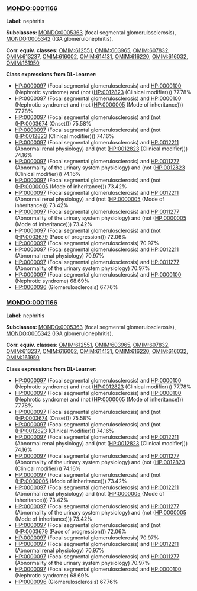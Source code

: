 
### [MONDO:0001166](http://purl.obolibrary.org/obo/MONDO_0001166)
**Label:** nephritis

**Subclasses:** [MONDO:0005363](http://purl.obolibrary.org/obo/MONDO_0005363) (focal segmental glomerulosclerosis), [MONDO:0005342](http://purl.obolibrary.org/obo/MONDO_0005342) (IGA glomerulonephritis), 

**Corr. equiv. classes:** [OMIM:612551](http://purl.obolibrary.org/obo/OMIM_612551), [OMIM:603965](http://purl.obolibrary.org/obo/OMIM_603965), [OMIM:607832](http://purl.obolibrary.org/obo/OMIM_607832), [OMIM:613237](http://purl.obolibrary.org/obo/OMIM_613237), [OMIM:616002](http://purl.obolibrary.org/obo/OMIM_616002), [OMIM:614131](http://purl.obolibrary.org/obo/OMIM_614131), [OMIM:616220](http://purl.obolibrary.org/obo/OMIM_616220), [OMIM:616032](http://purl.obolibrary.org/obo/OMIM_616032), [OMIM:161950](http://purl.obolibrary.org/obo/OMIM_161950), 

**Class expressions from DL-Learner:**

- [HP:0000097](http://purl.obolibrary.org/obo/HP_0000097) (Focal segmental glomerulosclerosis) and [HP:0000100](http://purl.obolibrary.org/obo/HP_0000100) (Nephrotic syndrome) and (not ([HP:0012823](http://purl.obolibrary.org/obo/HP_0012823) (Clinical modifier))) 77.78%
- [HP:0000097](http://purl.obolibrary.org/obo/HP_0000097) (Focal segmental glomerulosclerosis) and [HP:0000100](http://purl.obolibrary.org/obo/HP_0000100) (Nephrotic syndrome) and (not ([HP:0000005](http://purl.obolibrary.org/obo/HP_0000005) (Mode of inheritance))) 77.78%
- [HP:0000097](http://purl.obolibrary.org/obo/HP_0000097) (Focal segmental glomerulosclerosis) and (not ([HP:0003674](http://purl.obolibrary.org/obo/HP_0003674) (Onset))) 75.58%
- [HP:0000097](http://purl.obolibrary.org/obo/HP_0000097) (Focal segmental glomerulosclerosis) and (not ([HP:0012823](http://purl.obolibrary.org/obo/HP_0012823) (Clinical modifier))) 74.16%
- [HP:0000097](http://purl.obolibrary.org/obo/HP_0000097) (Focal segmental glomerulosclerosis) and [HP:0012211](http://purl.obolibrary.org/obo/HP_0012211) (Abnormal renal physiology) and (not ([HP:0012823](http://purl.obolibrary.org/obo/HP_0012823) (Clinical modifier))) 74.16%
- [HP:0000097](http://purl.obolibrary.org/obo/HP_0000097) (Focal segmental glomerulosclerosis) and [HP:0011277](http://purl.obolibrary.org/obo/HP_0011277) (Abnormality of the urinary system physiology) and (not ([HP:0012823](http://purl.obolibrary.org/obo/HP_0012823) (Clinical modifier))) 74.16%
- [HP:0000097](http://purl.obolibrary.org/obo/HP_0000097) (Focal segmental glomerulosclerosis) and (not ([HP:0000005](http://purl.obolibrary.org/obo/HP_0000005) (Mode of inheritance))) 73.42%
- [HP:0000097](http://purl.obolibrary.org/obo/HP_0000097) (Focal segmental glomerulosclerosis) and [HP:0012211](http://purl.obolibrary.org/obo/HP_0012211) (Abnormal renal physiology) and (not ([HP:0000005](http://purl.obolibrary.org/obo/HP_0000005) (Mode of inheritance))) 73.42%
- [HP:0000097](http://purl.obolibrary.org/obo/HP_0000097) (Focal segmental glomerulosclerosis) and [HP:0011277](http://purl.obolibrary.org/obo/HP_0011277) (Abnormality of the urinary system physiology) and (not ([HP:0000005](http://purl.obolibrary.org/obo/HP_0000005) (Mode of inheritance))) 73.42%
- [HP:0000097](http://purl.obolibrary.org/obo/HP_0000097) (Focal segmental glomerulosclerosis) and (not ([HP:0003679](http://purl.obolibrary.org/obo/HP_0003679) (Pace of progression))) 72.06%
- [HP:0000097](http://purl.obolibrary.org/obo/HP_0000097) (Focal segmental glomerulosclerosis) 70.97%
- [HP:0000097](http://purl.obolibrary.org/obo/HP_0000097) (Focal segmental glomerulosclerosis) and [HP:0012211](http://purl.obolibrary.org/obo/HP_0012211) (Abnormal renal physiology) 70.97%
- [HP:0000097](http://purl.obolibrary.org/obo/HP_0000097) (Focal segmental glomerulosclerosis) and [HP:0011277](http://purl.obolibrary.org/obo/HP_0011277) (Abnormality of the urinary system physiology) 70.97%
- [HP:0000097](http://purl.obolibrary.org/obo/HP_0000097) (Focal segmental glomerulosclerosis) and [HP:0000100](http://purl.obolibrary.org/obo/HP_0000100) (Nephrotic syndrome) 68.69%
- [HP:0000096](http://purl.obolibrary.org/obo/HP_0000096) (Glomerulosclerosis) 67.76%



### [MONDO:0001166](http://purl.obolibrary.org/obo/MONDO_0001166)
**Label:** nephritis

**Subclasses:** [MONDO:0005363](http://purl.obolibrary.org/obo/MONDO_0005363) (focal segmental glomerulosclerosis), [MONDO:0005342](http://purl.obolibrary.org/obo/MONDO_0005342) (IGA glomerulonephritis), 

**Corr. equiv. classes:** [OMIM:612551](http://purl.obolibrary.org/obo/OMIM_612551), [OMIM:603965](http://purl.obolibrary.org/obo/OMIM_603965), [OMIM:607832](http://purl.obolibrary.org/obo/OMIM_607832), [OMIM:613237](http://purl.obolibrary.org/obo/OMIM_613237), [OMIM:616002](http://purl.obolibrary.org/obo/OMIM_616002), [OMIM:614131](http://purl.obolibrary.org/obo/OMIM_614131), [OMIM:616220](http://purl.obolibrary.org/obo/OMIM_616220), [OMIM:616032](http://purl.obolibrary.org/obo/OMIM_616032), [OMIM:161950](http://purl.obolibrary.org/obo/OMIM_161950), 

**Class expressions from DL-Learner:**

- [HP:0000097](http://purl.obolibrary.org/obo/HP_0000097) (Focal segmental glomerulosclerosis) and [HP:0000100](http://purl.obolibrary.org/obo/HP_0000100) (Nephrotic syndrome) and (not ([HP:0012823](http://purl.obolibrary.org/obo/HP_0012823) (Clinical modifier))) 77.78%
- [HP:0000097](http://purl.obolibrary.org/obo/HP_0000097) (Focal segmental glomerulosclerosis) and [HP:0000100](http://purl.obolibrary.org/obo/HP_0000100) (Nephrotic syndrome) and (not ([HP:0000005](http://purl.obolibrary.org/obo/HP_0000005) (Mode of inheritance))) 77.78%
- [HP:0000097](http://purl.obolibrary.org/obo/HP_0000097) (Focal segmental glomerulosclerosis) and (not ([HP:0003674](http://purl.obolibrary.org/obo/HP_0003674) (Onset))) 75.58%
- [HP:0000097](http://purl.obolibrary.org/obo/HP_0000097) (Focal segmental glomerulosclerosis) and (not ([HP:0012823](http://purl.obolibrary.org/obo/HP_0012823) (Clinical modifier))) 74.16%
- [HP:0000097](http://purl.obolibrary.org/obo/HP_0000097) (Focal segmental glomerulosclerosis) and [HP:0012211](http://purl.obolibrary.org/obo/HP_0012211) (Abnormal renal physiology) and (not ([HP:0012823](http://purl.obolibrary.org/obo/HP_0012823) (Clinical modifier))) 74.16%
- [HP:0000097](http://purl.obolibrary.org/obo/HP_0000097) (Focal segmental glomerulosclerosis) and [HP:0011277](http://purl.obolibrary.org/obo/HP_0011277) (Abnormality of the urinary system physiology) and (not ([HP:0012823](http://purl.obolibrary.org/obo/HP_0012823) (Clinical modifier))) 74.16%
- [HP:0000097](http://purl.obolibrary.org/obo/HP_0000097) (Focal segmental glomerulosclerosis) and (not ([HP:0000005](http://purl.obolibrary.org/obo/HP_0000005) (Mode of inheritance))) 73.42%
- [HP:0000097](http://purl.obolibrary.org/obo/HP_0000097) (Focal segmental glomerulosclerosis) and [HP:0012211](http://purl.obolibrary.org/obo/HP_0012211) (Abnormal renal physiology) and (not ([HP:0000005](http://purl.obolibrary.org/obo/HP_0000005) (Mode of inheritance))) 73.42%
- [HP:0000097](http://purl.obolibrary.org/obo/HP_0000097) (Focal segmental glomerulosclerosis) and [HP:0011277](http://purl.obolibrary.org/obo/HP_0011277) (Abnormality of the urinary system physiology) and (not ([HP:0000005](http://purl.obolibrary.org/obo/HP_0000005) (Mode of inheritance))) 73.42%
- [HP:0000097](http://purl.obolibrary.org/obo/HP_0000097) (Focal segmental glomerulosclerosis) and (not ([HP:0003679](http://purl.obolibrary.org/obo/HP_0003679) (Pace of progression))) 72.06%
- [HP:0000097](http://purl.obolibrary.org/obo/HP_0000097) (Focal segmental glomerulosclerosis) 70.97%
- [HP:0000097](http://purl.obolibrary.org/obo/HP_0000097) (Focal segmental glomerulosclerosis) and [HP:0012211](http://purl.obolibrary.org/obo/HP_0012211) (Abnormal renal physiology) 70.97%
- [HP:0000097](http://purl.obolibrary.org/obo/HP_0000097) (Focal segmental glomerulosclerosis) and [HP:0011277](http://purl.obolibrary.org/obo/HP_0011277) (Abnormality of the urinary system physiology) 70.97%
- [HP:0000097](http://purl.obolibrary.org/obo/HP_0000097) (Focal segmental glomerulosclerosis) and [HP:0000100](http://purl.obolibrary.org/obo/HP_0000100) (Nephrotic syndrome) 68.69%
- [HP:0000096](http://purl.obolibrary.org/obo/HP_0000096) (Glomerulosclerosis) 67.76%


